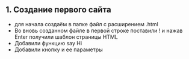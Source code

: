 ## 1. Создание первого сайта
- для начала создаём в папке файл с расширением .html 
- Во вновь созданном файле в первой строке поставили ! и нажав Enter получили шаблон страницы HTML
- Добавили функцию say Hi
- Добавили кнопку и ее параметры
